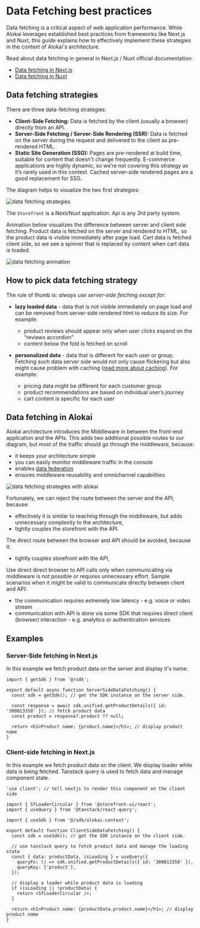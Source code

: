# Data Fetching best practices

Data fetching is a critical aspect of web application performance. While Alokai leverages established best practices from frameworks like Next.js and Nuxt, this guide explains how to effectively implement these strategies in the context of Alokai's architecture.

Read about data fetching in general in Next.js / Nuxt official documentation:

- [Data fetching in Next.js](https://nextjs.org/docs/app/building-your-application/data-fetching)
- [Data fetching in Nuxt](https://nuxt.com/docs/getting-started/data-fetching)

## Data fetching strategies

There are three data-fetching strategies:

- **Client-Side Fetching:** Data is fetched by the client (usually a browser) directly from an API.
- **Server-Side Fetching / Server-Side Rendering (SSR):** Data is fetched on the server during the request and delivered to the client as pre-rendered HTML.
- **Static Site Generation (SSG):** Pages are pre-rendered at build time, suitable for content that doesn't change frequently. E-commerce applications are highly dynamic, so we’re not covering this strategy as it’s rarely used in this context. Cached server-side rendered pages are a good replacement for SSG.

The diagram helps to visualize the two first strategies:

<img src="/images/data-fetching-strategies.svg" alt="data fetching strategies" class="mx-auto">

The `Storefront` is a Next/Nuxt application. Api is any 3rd party system.

Animation below visualizes the difference between server and client side fetching. Product data is fetched on the server and rendered to HTML, so the product data is visible immediately after page load. Cart data is fetched client side, so we see a spinner that is replaced by content when cart data is loaded.

<img src="/images/ssr-csr.gif" alt="data fetching animation" class="mx-auto">

## How to pick data fetching strategy

The rule of thumb is: _always use server-side fetching except for_:

- **lazy loaded data** - data that is not visible immediately on page load and can be removed from server-side rendered html to reduce its size. For example:
  - product reviews should appear only when user clicks expand on the “reviews accordion”
  - content below the fold is fetched on scroll

- **personalized data** - data that is different for each user or group. Fetching such data server side would not only cause flickering but also might cause problem with caching ([read more about caching](/storefront/features/cdn/making-ssr-cacheable)). For example:
  - pricing data might be different for each customer group
  - product recommendations are based on individual user’s journey
  - cart content is specific for each user

## Data fetching in Alokai

Alokai architecture introduces the Middleware in between the front-end application and the APIs. This adds two additional possible routes to our diagram, but most of the traffic should go through the middleware, because:

<!-- Uncomment below when CDN caching is availavble -->
<!-- - it is cached on the CDN -->
- it keeps your architecture simple
- you can easily monitor middleware traffic in the console
- enables [data federation](/middleware/guides/federation)
- ensures middleware reusability and omnichannel capabilities

<img src="/images/data-fetching-alokai-strategies.svg" alt="data fetching strategies with alokai" class="mx-auto">

Fortunately, we can reject the route between the server and the API, because:

- effectively it is similar to reaching through the middleware, but adds unnecessary complexity to the architecture,
- tightly couples the storefront with the API.

The direct route between the browser and API should be avoided, because it:

- tightly couples storefront with the API,
<!-- Uncomment below when CDN caching is availavble -->
<!-- - reduces performance by bypassing CDN cache. -->

Use direct direct browser to API calls only when communicating via middleware is not possible or requires unnecessary effort. Sample scenarios when it might be valid to communicate directly between client and API:

- the communication requires extremely low latency - e.g. voice or video stream
- communication with API is done via some SDK that requires direct client (browser) interaction - e.g. analytics or authentication services

<!-- Uncomment below when CDN caching is availavble -->
<!-- ## CDN Caching

To further improve your application performance we encourage you to enable the CDN. The CDN is capable of caching responses from the server and the middleware to the browser.

<img src="/images/data-fetching-cdn.svg" alt="data fetching and CDN" class="mx-auto">

::info
[Read more about caching here.](/storefront/features/cdn/making-ssr-cacheable)
:: -->

## Examples

### Server-Side fetching in Next.js

In this example we fetch product data on the server and display it's name.

```tsx
import { getSdk } from '@/sdk';

export default async function ServerSideDataFetching() {
  const sdk = getSdk(); // get the SDK instance on the server side.

  const response = await sdk.unified.getProductDetails({ id: '300013358' }); // fetch product data
  const product = response?.product ?? null;

  return <h1>Product name: {product.name}</h1>; // display product name
}
```

### Client-side fetching in Next.js

In this example we fetch product data on the client. We display loader while data is being fetched. Tanstack query is used to fetch data and manage component state. 

```tsx
'use client'; // tell nextjs to render this component on the client side

import { SfLoaderCircular } from '@storefront-ui/react';
import { useQuery } from '@tanstack/react-query';

import { useSdk } from '@/sdk/alokai-context';

export default function ClientSideDataFetching() {
  const sdk = useSdk(); // get the SDK instance on the client side.

  // use tanstack query to fetch product data and manage the loading state
  const { data: productData, isLoading } = useQuery({
    queryFn: () => sdk.unified.getProductDetails({ id: '300013358' }),
    queryKey: ['product'],
  });

  // display a loader while product data is loading
  if (isLoading || !productData) {
    return <SfLoaderCircular />;
  }

  return <h1>Product name: {productData.product.name}</h1>; // display product name
}
```